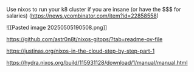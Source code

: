 Use nixos to run your k8 cluster if you are insane (or have the $$$ for salaries) (https://news.ycombinator.com/item?id=22858558)

![[Pasted image 20250505190508.png]]


https://github.com/astr0n8t/nixos-gitops/?tab=readme-ov-file

https://justinas.org/nixos-in-the-cloud-step-by-step-part-1

https://hydra.nixos.org/build/115931128/download/1/manual/manual.html